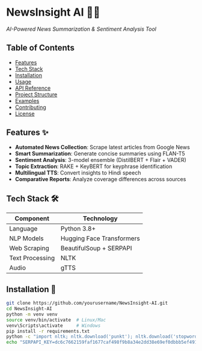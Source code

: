 # NewsInsight AI 📰✨  
*AI-Powered News Summarization & Sentiment Analysis Tool*

## Table of Contents
- [Features](#features-)
- [Tech Stack](#tech-stack-)
- [Installation](#installation-)
- [Usage](#usage-)
- [API Reference](#api-reference-)
- [Project Structure](#project-structure-)
- [Examples](#examples-)
- [Contributing](#contributing-)
- [License](#license-)

## Features ✨
- **Automated News Collection**: Scrape latest articles from Google News
- **Smart Summarization**: Generate concise summaries using FLAN-T5
- **Sentiment Analysis**: 3-model ensemble (DistilBERT + Flair + VADER)
- **Topic Extraction**: RAKE + KeyBERT for keyphrase identification
- **Multilingual TTS**: Convert insights to Hindi speech
- **Comparative Reports**: Analyze coverage differences across sources

## Tech Stack 🛠️
| Component | Technology |
|-----------|------------|
| Language | Python 3.8+ |
| NLP Models | Hugging Face Transformers |
| Web Scraping | BeautifulSoup + SERPAPI |
| Text Processing | NLTK |
| Audio | gTTS |

## Installation 🚀
```bash
git clone https://github.com/yourusername/NewsInsight-AI.git
cd NewsInsight-AI
python -m venv venv
source venv/bin/activate  # Linux/Mac
venv\Scripts\activate     # Windows
pip install -r requirements.txt
python -c "import nltk; nltk.download('punkt'); nltk.download('stopwords')"
echo "SERPAPI_KEY=dc6c7662159faf1677caf498f9b8a34e2dd38e69ef0dbbb5ef491a42375dc0c5" > .env
